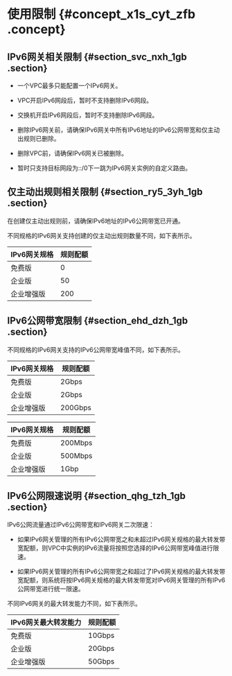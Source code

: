 # 使用限制 {#concept_x1s_cyt_zfb .concept}

 

## IPv6网关相关限制 {#section_svc_nxh_1gb .section}

-   一个VPC最多只能配置一个IPv6网关。

-   VPC开启IPv6网段后，暂时不支持删除IPv6网段。

-   交换机开启IPv6网段后，暂时不支持删除IPv6网段。

-   删除IPv6网关前，请确保IPv6网关中所有IPv6地址的IPv6公网带宽和仅主动出规则已删除。

-   删除VPC前，请确保IPv6网关已被删除。

-   暂时只支持目标网段为::/0下一跳为IPv6网关实例的自定义路由。


## 仅主动出规则相关限制 {#section_ry5_3yh_1gb .section}

在创建仅主动出规则前，请确保IPv6地址的IPv6公网带宽已开通。

不同规格的IPv6网关支持创建的仅主动出规则数量不同，如下表所示。

|IPv6网关规格|规则配额|
|--------|----|
|免费版|0|
|企业版|50|
|企业增强版|200|

## IPv6公网带宽限制 {#section_ehd_dzh_1gb .section}

不同规格的IPv6网关支持的IPv6公网带宽峰值不同，如下表所示。

|IPv6网关规格|规则配额|
|--------|----|
|免费版|2Gbps|
|企业版|2Gbps|
|企业增强版|200Gbps|

|IPv6网关规格|规则配额|
|--------|----|
|免费版|200Mbps|
|企业版|500Mbps|
|企业增强版|1Gbp|

## IPv6公网限速说明 {#section_qhg_tzh_1gb .section}

IPv6公网流量通过IPv6公网带宽和IPv6网关二次限速：

-   如果IPv6网关管理的所有IPv6公网带宽之和未超过IPv6网关规格的最大转发带宽配额，则VPC中实例的IPv6流量将按照您选择的IPv6公网带宽峰值进行限速。

-   如果IPv6网关管理的所有IPv6公网带宽之和超过了IPv6网关规格的最大转发带宽配额，则系统将按IPv6网关规格的最大转发带宽对IPv6网关管理的所有IPv6公网带宽进行统一限速。


不同IPv6网关的最大转发能力不同，如下表所示。

|IPv6网关最大转发能力|规则配额|
|------------|----|
|免费版|10Gbps|
|企业版|20Gbps|
|企业增强版|50Gbps|

